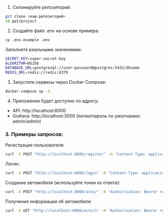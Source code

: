 1. Склонируйте репозиторий:
```bash
git clone <ваш-репозиторий>
cd pp1/project
```

2. Создайте файл .env на основе примера:
```bash
cp .env.example .env
```

Заполните реальными значениями:
```bash
SECRET_KEY=super-secret-key
ALGORITHM=HS256
DATABASE_URL=postgresql://user:password@postgres:5432/dbname
REDIS_URL=redis://redis:6379
```

3. Запустите сервисы через Docker Compose:
```bash
docker-compose up -d
```

4. Приложение будет доступно по адресу:
- API: http://localhost:8000
- Grafana: http://localhost:3000 (логин/пароль по умолчанию: admin/admin)

### 3. Примеры запросов:

Регистрация пользователя:
```bash
curl -X POST "http://localhost:8000/register" -H "Content-Type: application/json" -d '{"login":"user1", "password":"pass"}'
```

Логин:
```bash
curl -X POST "http://localhost:8000/login" -H "Content-Type: application/json" -d '{"login":"user1", "password":"pass"}'
```

Создание автомобиля (используйте токен из ответа):
```bash
curl -X POST "http://localhost:8000/avto/" -H "Authorization: Bearer <ваш-токен>" -H "Content-Type: application/json" -d '{"brand":"Toyota", "model":"Camry", "year":2020}'
```

Получение информации об автомобиле:
```bash
curl -X GET "http://localhost:8000/avto/1" -H "Authorization: Bearer <ваш-токен>"
```